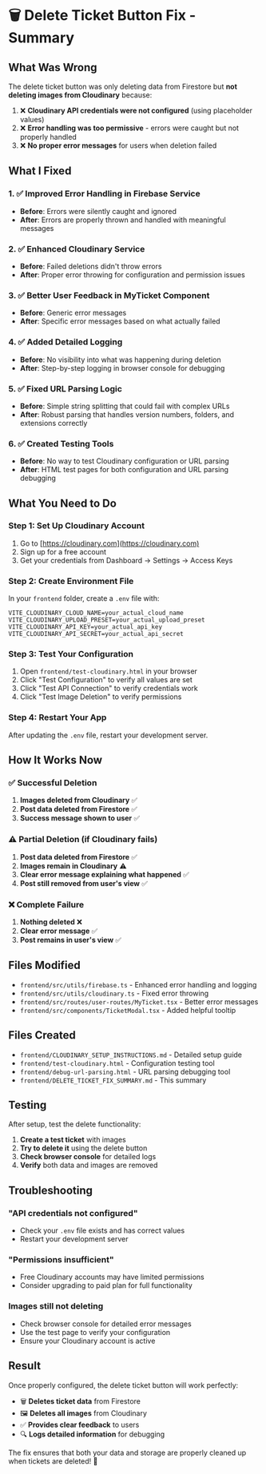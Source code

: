 # 🗑️ Delete Ticket Button Fix - Summary

## What Was Wrong

The delete ticket button was only deleting data from Firestore but **not deleting images from Cloudinary** because:

1. ❌ **Cloudinary API credentials were not configured** (using placeholder values)
2. ❌ **Error handling was too permissive** - errors were caught but not properly handled
3. ❌ **No proper error messages** for users when deletion failed

## What I Fixed

### 1. ✅ Improved Error Handling in Firebase Service
- **Before**: Errors were silently caught and ignored
- **After**: Errors are properly thrown and handled with meaningful messages

### 2. ✅ Enhanced Cloudinary Service
- **Before**: Failed deletions didn't throw errors
- **After**: Proper error throwing for configuration and permission issues

### 3. ✅ Better User Feedback in MyTicket Component
- **Before**: Generic error messages
- **After**: Specific error messages based on what actually failed

### 4. ✅ Added Detailed Logging
- **Before**: No visibility into what was happening during deletion
- **After**: Step-by-step logging in browser console for debugging

### 5. ✅ Fixed URL Parsing Logic
- **Before**: Simple string splitting that could fail with complex URLs
- **After**: Robust parsing that handles version numbers, folders, and extensions correctly

### 6. ✅ Created Testing Tools
- **Before**: No way to test Cloudinary configuration or URL parsing
- **After**: HTML test pages for both configuration and URL parsing debugging

## What You Need to Do

### Step 1: Set Up Cloudinary Account
1. Go to [https://cloudinary.com](https://cloudinary.com)
2. Sign up for a free account
3. Get your credentials from Dashboard → Settings → Access Keys

### Step 2: Create Environment File
In your `frontend` folder, create a `.env` file with:

```env
VITE_CLOUDINARY_CLOUD_NAME=your_actual_cloud_name
VITE_CLOUDINARY_UPLOAD_PRESET=your_actual_upload_preset
VITE_CLOUDINARY_API_KEY=your_actual_api_key
VITE_CLOUDINARY_API_SECRET=your_actual_api_secret
```

### Step 3: Test Your Configuration
1. Open `frontend/test-cloudinary.html` in your browser
2. Click "Test Configuration" to verify all values are set
3. Click "Test API Connection" to verify credentials work
4. Click "Test Image Deletion" to verify permissions

### Step 4: Restart Your App
After updating the `.env` file, restart your development server.

## How It Works Now

### ✅ Successful Deletion
1. **Images deleted from Cloudinary** ✅
2. **Post data deleted from Firestore** ✅
3. **Success message shown to user** ✅

### ⚠️ Partial Deletion (if Cloudinary fails)
1. **Post data deleted from Firestore** ✅
2. **Images remain in Cloudinary** ⚠️
3. **Clear error message explaining what happened** ✅
4. **Post still removed from user's view** ✅

### ❌ Complete Failure
1. **Nothing deleted** ❌
2. **Clear error message** ✅
3. **Post remains in user's view** ✅

## Files Modified

- `frontend/src/utils/firebase.ts` - Enhanced error handling and logging
- `frontend/src/utils/cloudinary.ts` - Fixed error throwing
- `frontend/src/routes/user-routes/MyTicket.tsx` - Better error messages
- `frontend/src/components/TicketModal.tsx` - Added helpful tooltip

## Files Created

- `frontend/CLOUDINARY_SETUP_INSTRUCTIONS.md` - Detailed setup guide
- `frontend/test-cloudinary.html` - Configuration testing tool
- `frontend/debug-url-parsing.html` - URL parsing debugging tool
- `frontend/DELETE_TICKET_FIX_SUMMARY.md` - This summary

## Testing

After setup, test the delete functionality:

1. **Create a test ticket** with images
2. **Try to delete it** using the delete button
3. **Check browser console** for detailed logs
4. **Verify** both data and images are removed

## Troubleshooting

### "API credentials not configured"
- Check your `.env` file exists and has correct values
- Restart your development server

### "Permissions insufficient"
- Free Cloudinary accounts may have limited permissions
- Consider upgrading to paid plan for full functionality

### Images still not deleting
- Check browser console for detailed error messages
- Use the test page to verify your configuration
- Ensure your Cloudinary account is active

## Result

Once properly configured, the delete ticket button will work perfectly:
- 🗑️ **Deletes ticket data** from Firestore
- 🖼️ **Deletes all images** from Cloudinary
- ✅ **Provides clear feedback** to users
- 🔍 **Logs detailed information** for debugging

The fix ensures that both your data and storage are properly cleaned up when tickets are deleted! 🎉
